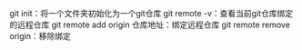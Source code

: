 git init：将一个文件夹初始化为一个git仓库
git remote -v：查看当前git仓库绑定的远程仓库
git remote add origin 仓库地址：绑定远程仓库
git remote remove origin：移除绑定